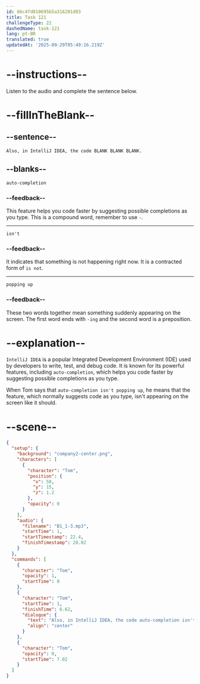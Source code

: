 ```yaml
---
id: 66c4fd010695b5a316201d03
title: Task 121
challengeType: 22
dashedName: task-121
lang: pt-BR
translated: true
updatedAt: '2025-09-29T05:49:16.219Z'
---
```


<!-- Audio Reference:
Tom: Also, in IntelliJ IDEA, the code auto-completion isn't popping up. -->

# --instructions--

Listen to the audio and complete the sentence below.

# --fillInTheBlank--

## --sentence--

`Also, in IntelliJ IDEA, the code BLANK BLANK BLANK.`

## --blanks--

`auto-completion`

### --feedback--

This feature helps you code faster by suggesting possible completions as you type. This is a compound word, remember to use `-`.

---

`isn't`

### --feedback--

It indicates that something is not happening right now. It is a contracted form of `is not`.

---

`popping up`

### --feedback--

These two words together mean something suddenly appearing on the screen. The first word ends with `-ing` and the second word is a preposition.

# --explanation--

`IntelliJ IDEA` is a popular Integrated Development Environment (IDE) used by developers to write, test, and debug code. It is known for its powerful features, including `auto-completion`, which helps you code faster by suggesting possible completions as you type. 

When Tom says that `auto-completion isn't popping up`, he means that the feature, which normally suggests code as you type, isn't appearing on the screen like it should.

# --scene--

```json
{
  "setup": {
    "background": "company2-center.png",
    "characters": [
      {
        "character": "Tom",
        "position": {
          "x": 50,
          "y": 15,
          "z": 1.2
        },
        "opacity": 0
      }
    ],
    "audio": {
      "filename": "B1_1-3.mp3",
      "startTime": 1,
      "startTimestamp": 22.4,
      "finishTimestamp": 28.02
    }
  },
  "commands": [
    {
      "character": "Tom",
      "opacity": 1,
      "startTime": 0
    },
    {
      "character": "Tom",
      "startTime": 1,
      "finishTime": 6.62,
      "dialogue": {
        "text": "Also, in IntelliJ IDEA, the code auto-completion isn't popping up.",
        "align": "center"
      }
    },
    {
      "character": "Tom",
      "opacity": 0,
      "startTime": 7.02
    }
  ]
}
```
